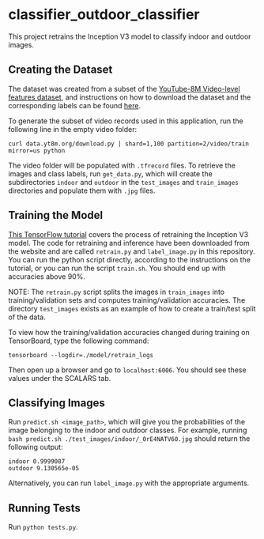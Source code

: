 # classifier_outdoor_classifier

This project retrains the Inception V3 model to classify indoor and outdoor images. 

## Creating the Dataset 

The dataset was created from a subset of the [YouTube-8M Video-level features dataset](https://research.google.com/youtube8m/index.html), 
and instructions on how to download the dataset and the corresponding labels can be found [here](https://research.google.com/youtube8m/download.html).

To generate the subset of video records used in this application, run the following line in the empty video folder:

`curl data.yt8m.org/download.py | shard=1,100 partition=2/video/train mirror=us python`

The video folder will be populated with `.tfrecord` files. 
To retrieve the images and class labels, run `get_data.py`, which will create the subdirectories `indoor` and `outdoor` in the
`test_images` and `train_images` directories and populate them with `.jpg` files. 

## Training the Model

[This TensorFlow tutorial](https://www.tensorflow.org/hub/tutorials/image_retraining) covers the process of retraining the Inception V3 model.
The code for retraining and inference have been downloaded from the website and are called `retrain.py` and `label_image.py` in this repository.
You can run the python script directly, according to the instructions on the tutorial, or you can run the script `train.sh`.
You should end up with accuracies above 90%. 

NOTE: The `retrain.py` script splits the images in `train_images` into training/validation sets and computes training/validation accuracies.
The directory `test_images` exists as an example of how to create a train/test split of the data.

To view how the training/validation accuracies changed during training on TensorBoard, type the following command:

`tensorboard --logdir=./model/retrain_logs`

Then open up a browser and go to `localhost:6006`. You should see these values under the SCALARS tab.

## Classifying Images

Run `predict.sh <image_path>`, which will give you the probabilities of the image belonging to the indoor and outdoor classes. For example, running `bash predict.sh ./test_images/indoor/_0rE4NATV60.jpg` should return the following output:

```
indoor 0.9999087
outdoor 9.130565e-05
```

Alternatively, you can run `label_image.py` with the appropriate arguments.

## Running Tests

Run `python tests.py`.




